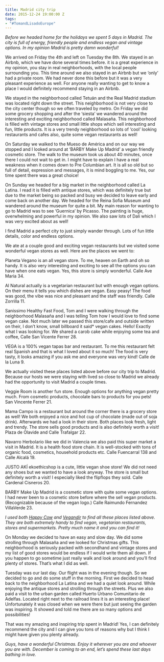 ```yaml
---
title: Madrid city trip
date: 2015-12-24 19:00:00 Z
tags:
- "#TomandLisadoEurope"
---
```


*Before we headed home for the holidays we spent 5 days in Madrid. The city is full of energy, friendly people and endless vegan and vintage options. In my opinion Madrid is pretty damn wonderful!*

We arrived on Friday the 4th and left on Tuesday the 8th. We stayed in an Airbnb, which we have done several times before. it is a great experience in my opinion, you stay in real neighborhoods, with the local people surrounding you. This time around we also stayed in an Airbnb but we ‘only’ had a private room. We had never done this before but it was a very pleasant experience as well. For anyone really wanting to get to know a place I would definitely recommend staying in an Airbnb.

We stayed in the neighborhood called Tetuán and the Real Madrid stadium was located right down the street. This neighborhood is not very close to the city center though so we often traveled by metro. On Friday we did some grocery shopping and after the ‘siesta’ we wandered around the interesting and exciting neighborhood called Malasaña. This neighborhood is filled with vintage stores and small little shops which sell interesting and fun, little products. It is a very trendy neighborhood so lots of ‘cool’ looking restaurants and cafes also, quite some vegan restaurants as well!

On Saturday we walked to the Mueso de América and on our way we stopped and I looked around at ‘BARBY Make Up Madrid’ a vegan friendly cosmetic store. The walk to the museum took us about 40 minutes, once there I could not wait to get in. I might have to explain I have a real weakness when it comes down to Pre Columbian art. It is all so old but so full of detail, expression and messages, it is mind boggling to me. Yes, our time spent there was a great choice!

On Sunday we headed for a big market in the neighborhood called La Latina. I read it is filled with antique stores, which was definitely true but due to the market being so packed and busy we decided to leave early and come back on another day. We headed for the Reina Sofia Museum and wandered around the museum for quite a bit. My main reason for wanting to go to Madrid was to see ‘Guernica’ by Picasso. The painting is huge, overwhelming and powerful in my opinion. We also saw lots of Dali which I was very excited about as well!

I find Madrid a perfect city to just simply wander through. Lots of fun little details, color and endless options.

We ate at a couple good and exciting vegan restaurants but we visited some wonderful vegan stores as well. Here are the places we went to:

Planeta Vegano is an all vegan store. To me, heaven on Earth and oh so handy. It is also very interesting and exciting to see all the options you can have when one eats vegan. Yes, this store is simply wonderful. Calle Ave Maria 34.

Al Natural actually is a vegetarian restaurant but with enough vegan options. On their menu it tells you which dishes are vegan. Easy peasy! The food was good, the vibe was nice and pleasant and the staff was friendly. Calle Zorrilla 11.

Sanissimo Healthy Fast Food, Tom and I were walking through the neighborhood Malasaña and I was telling Tom how I would love to find some vegan cake. Not much later we passed this store/cafe and outside written on their, I don’t know, small billboard it said\* vegan cakes. Hello! Exactly what I was looking for. We shared a carob cake while enjoying some tea and coffee, Calle San Vicente Ferrer 28.

VEGA is a 100% vegan tapas bar and restaurant. To me this restaurant felt real Spanish and that is what I loved about it so much! The food is very tasty, it looks amazing if you ask me and everyone was very kind! Calle de la Luna 9.

We actually visited these places listed above before our city trip to Madrid. Because our hosts we were staying with lived so close to Madrid we already had the opportunity to visit Madrid a couple times.

Veggie Room is another fun store. Enough options for anything vegan pretty much. From cosmetic products, chocolate bars to products for you pets! San Vincente Ferrer 21.

Mama Campo is a restaurant but around the corner there is a grocery store as well! We both enjoyed a nice and hot cup of chocolate (made out of soja drink). Afterwards we had a look in their store. Both places look fresh, light and trendy. The store sells good products and is also definitely worth a visit! Plaza de Olavide and Calle Trafalgar 22.

Navarro Herbolario like we did in Valencia we also paid this super market a visit in Madrid. It is a health food store chain. It is well-stocked with tons of organic food, cosmetics, household products etc. Calle Fuencarral 138 and Calle Alcalá 19.

JUSTO AKÍ ekoethicshop is a cute, little vegan shoe store! We did not need any shoes but we wanted to have a look anyway. The store is small but definitely worth a visit! I especially liked the flipflops they sold. Calle Cardenal Cisneros 20.

BARBY Make Up Madrid is a cosmetic store with quite some vegan options. I had never been to a cosmetic store before where the sell vegan products. (Recognizable because of the vegan logo.) Calle Raimundo Fernandez VillaVerde 23.

*I used both [Happy Cow](http://t.umblr.com/redirect?z=http%3A%2F%2Fwww.happycow.net%2F&t=NzIyYzM0NTNkOTA2MjRhMDY5MGFjZWEyYjI5Y2JkYjE1NDc3N2U5MyxDYXRLckJyNA%3D%3D) and [Vegandir](http://t.umblr.com/redirect?z=http%3A%2F%2Fwww.vegandir.com%2F&t=MDczMDA1NGQ4MDAzYjc2MTg3MTliNTI1ZTY1NmQzOGJjMGZkNGQ2ZSxDYXRLckJyNA%3D%3D) to find all these places listed above. They are both extremely handy to find vegan, vegetarian restaurants, stores and supermarkets. Pretty much name it and you can find it!*

On Monday we decided to have an easy and slow day. We did some strolling through Malasaña and we looked for Christmas gifts. This neighborhood is seriously packed with secondhand and vintage stores and my list of good stores would be endless if I would write them all down. If you happen to go sometime just really walk and look around and you’ll find plenty of stores. That’s what I did as well.

Tuesday was our last day. Our flight was in the evening though. So we decided to go and do some stuff in the morning. First we decided to head back to the neighborhood La Latina and we had a quiet look around. While enjoying the antique stores and strolling through the streets. Plus we also paid a visit to the urban garden called Huerto Urbano Comunitario de Adelfas. Located right next to the railroad lines it is an interesting place! Unfortunately it was closed when we were there but just seeing the garden was inspiring. It showed and told me there are so many options and possibilities!

That was my amazing and inspiring trip spent in Madrid! Yes, I can definitely recommend the city and I can give you tons of reasons why but I think I might have given you plenty already.

*Guys, have a wonderful Christmas. Enjoy it wherever you are and whoever you are with. December is coming to an end, let’s spend these last days bathing in love.*